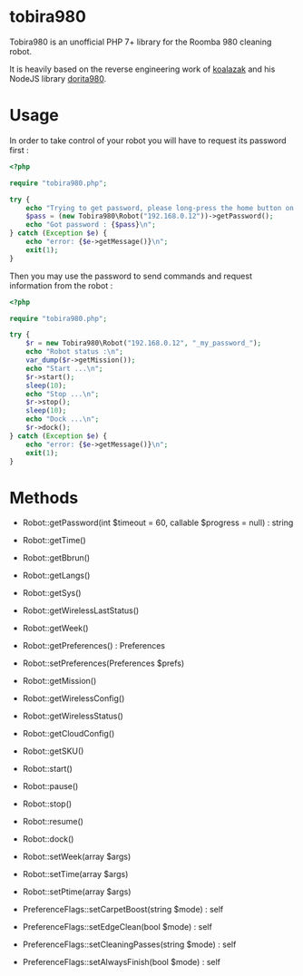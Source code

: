 # tobira980

Tobira980 is an unofficial PHP 7+ library for the Roomba 980 cleaning robot.

It is heavily based on the reverse engineering work of [koalazak](https://github.com/koalazak) and his NodeJS library [dorita980](https://github.com/koalazak/dorita980).

# Usage

In order to take control of your robot you will have to request its password first :

```php
<?php 

require "tobira980.php";

try {
	echo "Trying to get password, please long-press the home button on the robot until you hear a signal ...\n";
	$pass = (new Tobira980\Robot("192.168.0.12"))->getPassword();
	echo "Got password : {$pass}\n";
} catch (Exception $e) {
	echo "error: {$e->getMessage()}\n";
	exit(1);
}
```

Then you may use the password to send commands and request information from the robot :

```php
<?php

require "tobira980.php";

try {
	$r = new Tobira980\Robot("192.168.0.12", "_my_password_");
	echo "Robot status :\n";
	var_dump($r->getMission());
	echo "Start ...\n";
	$r->start();
	sleep(10);
	echo "Stop ...\n";
	$r->stop();
	sleep(10);
	echo "Dock ...\n";
	$r->dock();
} catch (Exception $e) {
	echo "error: {$e->getMessage()}\n";
	exit(1);
}
```

# Methods

- Robot::getPassword(int $timeout = 60, callable $progress = null) : string
- Robot::getTime()
- Robot::getBbrun()
- Robot::getLangs()
- Robot::getSys()
- Robot::getWirelessLastStatus()
- Robot::getWeek()
- Robot::getPreferences() : Preferences
- Robot::setPreferences(Preferences $prefs)
- Robot::getMission()
- Robot::getWirelessConfig()
- Robot::getWirelessStatus()
- Robot::getCloudConfig()
- Robot::getSKU()
- Robot::start()
- Robot::pause()
- Robot::stop()
- Robot::resume()
- Robot::dock()
- Robot::setWeek(array $args)
- Robot::setTime(array $args)
- Robot::setPtime(array $args)

- PreferenceFlags::setCarpetBoost(string $mode) : self
- PreferenceFlags::setEdgeClean(bool $mode) : self
- PreferenceFlags::setCleaningPasses(string $mode) : self
- PreferenceFlags::setAlwaysFinish(bool $mode) : self